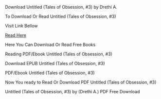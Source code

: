 Download Untitled (Tales of Obsession, #3) by Drethi A.

To Download Or Read Untitled (Tales of Obsession, #3)

Visit Link Bellow

[Read Here](https://mobionlines.web.app/oval/204537995-untitled)

Here You Can Download Or Read Free Books

Reading PDF/Ebook Untitled (Tales of Obsession, #3)

Download EPUB Untitled (Tales of Obsession, #3)

PDF/Ebook Untitled (Tales of Obsession, #3)

Now You ready to Read Or Download PDF Untitled (Tales of Obsession, #3)

Untitled (Tales of Obsession, #3) by (Drethi A.) PDF Free Download
